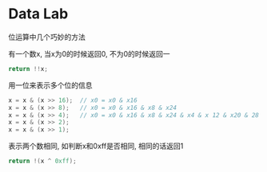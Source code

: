 # Data Lab

位运算中几个巧妙的方法



有一个数x, 当x为0的时候返回0, 不为0的时候返回一

``` C++
return !!x;
```



用一位来表示多个位的信息

``` C++
x = x & (x >> 16);	// x0 = x0 & x16
x = x & (x >> 8);	// x0 = x0 & x16 & x8 & x24
x = x & (x >> 4);	// x0 = x0 & x16 & x8 & x24 & x4 & x 12 & x20 & 28
x = x & (x >> 2);
x = x & (x >> 1);
```



表示两个数相同, 如判断x和0xff是否相同, 相同的话返回1

``` C++
return !(x ^ 0xff);
```


